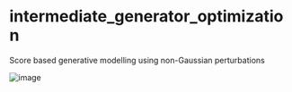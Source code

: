 # intermediate_generator_optimization
Score based generative modelling using non-Gaussian perturbations

![image](https://github.com/harshm16/intermediate_generator_optimization/assets/24653983/27bcd235-56bb-4ef3-9fbe-ab0fcdb0ccde)

